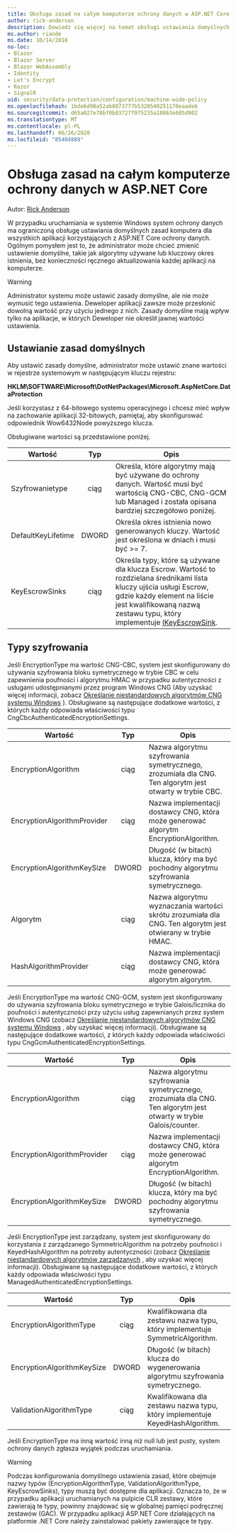 ```yaml
---
title: Obsługa zasad na całym komputerze ochrony danych w ASP.NET Core
author: rick-anderson
description: Dowiedz się więcej na temat obsługi ustawiania domyślnych zasad komputera dla wszystkich aplikacji, które używają ASP.NET Core ochrony danych.
ms.author: riande
ms.date: 10/14/2016
no-loc:
- Blazor
- Blazor Server
- Blazor WebAssembly
- Identity
- Let's Encrypt
- Razor
- SignalR
uid: security/data-protection/configuration/machine-wide-policy
ms.openlocfilehash: 1bde6d90a52ab8873777b5320540251170eaade6
ms.sourcegitcommit: d65a027e78bf0b83727f975235a18863e685d902
ms.translationtype: MT
ms.contentlocale: pl-PL
ms.lasthandoff: 06/26/2020
ms.locfileid: "85404889"
---
```

# <a name="data-protection-machine-wide-policy-support-in-aspnet-core"></a>Obsługa zasad na całym komputerze ochrony danych w ASP.NET Core

Autor: [Rick Anderson](https://twitter.com/RickAndMSFT)

W przypadku uruchamiania w systemie Windows system ochrony danych ma ograniczoną obsługę ustawiania domyślnych zasad komputera dla wszystkich aplikacji korzystających z ASP.NET Core ochrony danych. Ogólnym pomysłem jest to, że administrator może chcieć zmienić ustawienie domyślne, takie jak algorytmy używane lub kluczowy okres istnienia, bez konieczności ręcznego aktualizowania każdej aplikacji na komputerze.

> [!WARNING]
> Administrator systemu może ustawić zasady domyślne, ale nie może wymusić tego ustawienia. Deweloper aplikacji zawsze może przesłonić dowolną wartość przy użyciu jednego z nich. Zasady domyślne mają wpływ tylko na aplikacje, w których Deweloper nie określił jawnej wartości ustawienia.

## <a name="setting-default-policy"></a>Ustawianie zasad domyślnych

Aby ustawić zasady domyślne, administrator może ustawić znane wartości w rejestrze systemowym w następującym kluczu rejestru:

**HKLM\SOFTWARE\Microsoft\DotNetPackages\Microsoft.AspNetCore.DataProtection**

Jeśli korzystasz z 64-bitowego systemu operacyjnego i chcesz mieć wpływ na zachowanie aplikacji 32-bitowych, pamiętaj, aby skonfigurować odpowiednik Wow6432Node powyższego klucza.

Obsługiwane wartości są przedstawione poniżej.

| Wartość              | Typ   | Opis |
| ------------------ | :----: | ----------- |
| Szyfrowanietype     | ciąg | Określa, które algorytmy mają być używane do ochrony danych. Wartość musi być wartością CNG-CBC, CNG-GCM lub Managed i została opisana bardziej szczegółowo poniżej. |
| DefaultKeyLifetime | DWORD  | Określa okres istnienia nowo generowanych kluczy. Wartość jest określona w dniach i musi być >= 7. |
| KeyEscrowSinks     | ciąg | Określa typy, które są używane dla klucza Escrow. Wartość to rozdzielana średnikami lista kluczy ujścia usługi Escrow, gdzie każdy element na liście jest kwalifikowaną nazwą zestawu typu, który implementuje [IKeyEscrowSink](/dotnet/api/microsoft.aspnetcore.dataprotection.keymanagement.ikeyescrowsink). |

## <a name="encryption-types"></a>Typy szyfrowania

Jeśli EncryptionType ma wartość CNG-CBC, system jest skonfigurowany do używania szyfrowania bloku symetrycznego w trybie CBC w celu zapewnienia poufności i algorytmu HMAC w przypadku autentyczności z usługami udostępnianymi przez program Windows CNG (Aby uzyskać więcej informacji, zobacz [Określanie niestandardowych algorytmów CNG systemu Windows](xref:security/data-protection/configuration/overview#specifying-custom-windows-cng-algorithms) ). Obsługiwane są następujące dodatkowe wartości, z których każdy odpowiada właściwości typu CngCbcAuthenticatedEncryptionSettings.

| Wartość                       | Typ   | Opis |
| --------------------------- | :----: | ----------- |
| EncryptionAlgorithm         | ciąg | Nazwa algorytmu szyfrowania symetrycznego, zrozumiała dla CNG. Ten algorytm jest otwarty w trybie CBC. |
| EncryptionAlgorithmProvider | ciąg | Nazwa implementacji dostawcy CNG, która może generować algorytm EncryptionAlgorithm. |
| EncryptionAlgorithmKeySize  | DWORD  | Długość (w bitach) klucza, który ma być pochodny algorytmu szyfrowania symetrycznego. |
| Algorytm               | ciąg | Nazwa algorytmu wyznaczania wartości skrótu zrozumiała dla CNG. Ten algorytm jest otwierany w trybie HMAC. |
| HashAlgorithmProvider       | ciąg | Nazwa implementacji dostawcy CNG, która może generować algorytm algorytm. |

Jeśli EncryptionType ma wartość CNG-GCM, system jest skonfigurowany do używania szyfrowania bloku symetrycznego w trybie Galois/licznika do poufności i autentyczności przy użyciu usług zapewnianych przez system Windows CNG (zobacz [Określanie niestandardowych algorytmów CNG systemu Windows](xref:security/data-protection/configuration/overview#specifying-custom-windows-cng-algorithms) , aby uzyskać więcej informacji). Obsługiwane są następujące dodatkowe wartości, z których każdy odpowiada właściwości typu CngGcmAuthenticatedEncryptionSettings.

| Wartość                       | Typ   | Opis |
| --------------------------- | :----: | ----------- |
| EncryptionAlgorithm         | ciąg | Nazwa algorytmu szyfrowania symetrycznego, zrozumiała dla CNG. Ten algorytm jest otwarty w trybie Galois/counter. |
| EncryptionAlgorithmProvider | ciąg | Nazwa implementacji dostawcy CNG, która może generować algorytm EncryptionAlgorithm. |
| EncryptionAlgorithmKeySize  | DWORD  | Długość (w bitach) klucza, który ma być pochodny algorytmu szyfrowania symetrycznego. |

Jeśli EncryptionType jest zarządzany, system jest skonfigurowany do korzystania z zarządzanego SymmetricAlgorithm na potrzeby poufności i KeyedHashAlgorithm na potrzeby autentyczności (zobacz [Określanie niestandardowych algorytmów zarządzanych](xref:security/data-protection/configuration/overview#specifying-custom-managed-algorithms) , aby uzyskać więcej informacji). Obsługiwane są następujące dodatkowe wartości, z których każdy odpowiada właściwości typu ManagedAuthenticatedEncryptionSettings.

| Wartość                      | Typ   | Opis |
| -------------------------- | :----: | ----------- |
| EncryptionAlgorithmType    | ciąg | Kwalifikowana dla zestawu nazwa typu, który implementuje SymmetricAlgorithm. |
| EncryptionAlgorithmKeySize | DWORD  | Długość (w bitach) klucza do wygenerowania algorytmu szyfrowania symetrycznego. |
| ValidationAlgorithmType    | ciąg | Kwalifikowana dla zestawu nazwa typu, który implementuje KeyedHashAlgorithm. |

Jeśli EncryptionType ma inną wartość inną niż null lub jest pusty, system ochrony danych zgłasza wyjątek podczas uruchamiania.

> [!WARNING]
> Podczas konfigurowania domyślnego ustawienia zasad, które obejmuje nazwy typów (EncryptionAlgorithmType, ValidationAlgorithmType, KeyEscrowSinks), typy muszą być dostępne dla aplikacji. Oznacza to, że w przypadku aplikacji uruchamianych na pulpicie CLR zestawy, które zawierają te typy, powinny znajdować się w globalnej pamięci podręcznej zestawów (GAC). W przypadku aplikacji ASP.NET Core działających na platformie .NET Core należy zainstalować pakiety zawierające te typy.
